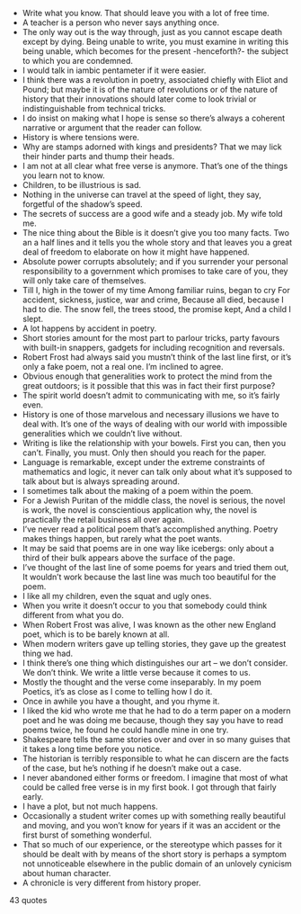  - Write what you know. That should leave you with a lot of free time.
 - A teacher is a person who never says anything once.
 - The only way out is the way through, just as you cannot escape death except by dying. Being unable to write, you must examine in writing this being unable, which becomes for the present -henceforth?- the subject to which you are condemned.
 - I would talk in iambic pentameter if it were easier.
 - I think there was a revolution in poetry, associated chiefly with Eliot and Pound; but maybe it is of the nature of revolutions or of the nature of history that their innovations should later come to look trivial or indistinguishable from technical tricks.
 - I do insist on making what I hope is sense so there’s always a coherent narrative or argument that the reader can follow.
 - History is where tensions were.
 - Why are stamps adorned with kings and presidents? That we may lick their hinder parts and thump their heads.
 - I am not at all clear what free verse is anymore. That’s one of the things you learn not to know.
 - Children, to be illustrious is sad.
 - Nothing in the universe can travel at the speed of light, they say, forgetful of the shadow’s speed.
 - The secrets of success are a good wife and a steady job. My wife told me.
 - The nice thing about the Bible is it doesn’t give you too many facts. Two an a half lines and it tells you the whole story and that leaves you a great deal of freedom to elaborate on how it might have happened.
 - Absolute power corrupts absolutely; and if you surrender your personal responsibility to a government which promises to take care of you, they will only take care of themselves.
 - Till I, high in the tower of my time Among familiar ruins, began to cry For accident, sickness, justice, war and crime, Because all died, because I had to die. The snow fell, the trees stood, the promise kept, And a child I slept.
 - A lot happens by accident in poetry.
 - Short stories amount for the most part to parlour tricks, party favours with built-in snappers, gadgets for including recognition and reversals.
 - Robert Frost had always said you mustn’t think of the last line first, or it’s only a fake poem, not a real one. I’m inclined to agree.
 - Obvious enough that generalities work to protect the mind from the great outdoors; is it possible that this was in fact their first purpose?
 - The spirit world doesn’t admit to communicating with me, so it’s fairly even.
 - History is one of those marvelous and necessary illusions we have to deal with. It’s one of the ways of dealing with our world with impossible generalities which we couldn’t live without.
 - Writing is like the relationship with your bowels. First you can, then you can’t. Finally, you must. Only then should you reach for the paper.
 - Language is remarkable, except under the extreme constraints of mathematics and logic, it never can talk only about what it’s supposed to talk about but is always spreading around.
 - I sometimes talk about the making of a poem within the poem.
 - For a Jewish Puritan of the middle class, the novel is serious, the novel is work, the novel is conscientious application why, the novel is practically the retail business all over again.
 - I’ve never read a political poem that’s accomplished anything. Poetry makes things happen, but rarely what the poet wants.
 - It may be said that poems are in one way like icebergs: only about a third of their bulk appears above the surface of the page.
 - I’ve thought of the last line of some poems for years and tried them out, It wouldn’t work because the last line was much too beautiful for the poem.
 - I like all my children, even the squat and ugly ones.
 - When you write it doesn’t occur to you that somebody could think different from what you do.
 - When Robert Frost was alive, I was known as the other new England poet, which is to be barely known at all.
 - When modern writers gave up telling stories, they gave up the greatest thing we had.
 - I think there’s one thing which distinguishes our art – we don’t consider. We don’t think. We write a little verse because it comes to us.
 - Mostly the thought and the verse come inseparably. In my poem Poetics, it’s as close as I come to telling how I do it.
 - Once in awhile you have a thought, and you rhyme it.
 - I liked the kid who wrote me that he had to do a term paper on a modern poet and he was doing me because, though they say you have to read poems twice, he found he could handle mine in one try.
 - Shakespeare tells the same stories over and over in so many guises that it takes a long time before you notice.
 - The historian is terribly responsible to what he can discern are the facts of the case, but he’s nothing if he doesn’t make out a case.
 - I never abandoned either forms or freedom. I imagine that most of what could be called free verse is in my first book. I got through that fairly early.
 - I have a plot, but not much happens.
 - Occasionally a student writer comes up with something really beautiful and moving, and you won’t know for years if it was an accident or the first burst of something wonderful.
 - That so much of our experience, or the stereotype which passes for it should be dealt with by means of the short story is perhaps a symptom not unnoticeable elsewhere in the public domain of an unlovely cynicism about human character.
 - A chronicle is very different from history proper.

43 quotes